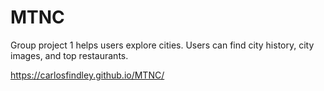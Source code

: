 # MTNC
Group project 1
<app name> helps users explore cities.  Users can find city history, city images, and top restaurants.
  
  https://carlosfindley.github.io/MTNC/
